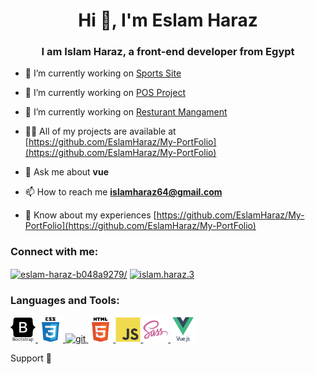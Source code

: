 <h1 align="center">Hi 👋, I'm Eslam Haraz</h1>
<h3 align="center">I am Islam Haraz, a front-end developer from Egypt</h3>

- 🔭 I’m currently working on [Sports Site](https://github.com/EslamHaraz/Sports-Site-Vue)

- 🔭 I’m currently working on [POS Project](https://github.com/EslamHaraz/POS-Application)

- 🔭 I’m currently working on [Resturant Mangament](https://github.com/EslamHaraz/Resturant-Mangament-Vue-3)

- 👨‍💻 All of my projects are available at [https://github.com/EslamHaraz/My-PortFolio](https://github.com/EslamHaraz/My-PortFolio)

- 💬 Ask me about **vue**

- 📫 How to reach me **islamharaz64@gmail.com**

- 📄 Know about my experiences [https://github.com/EslamHaraz/My-PortFolio](https://github.com/EslamHaraz/My-PortFolio)

<h3 align="left">Connect with me:</h3>
<p align="left">
<a href="https://linkedin.com/in/eslam-haraz-b048a9279/" target="blank"><img align="center" src="https://raw.githubusercontent.com/rahuldkjain/github-profile-readme-generator/master/src/images/icons/Social/linked-in-alt.svg" alt="eslam-haraz-b048a9279/" height="30" width="40" /></a>
<a href="https://fb.com/islam.haraz.3" target="blank"><img align="center" src="https://raw.githubusercontent.com/rahuldkjain/github-profile-readme-generator/master/src/images/icons/Social/facebook.svg" alt="islam.haraz.3" height="30" width="40" /></a>
</p>

<h3 align="left">Languages and Tools:</h3>
<p align="left"> <a href="https://getbootstrap.com" target="_blank" rel="noreferrer"> <img src="https://raw.githubusercontent.com/devicons/devicon/master/icons/bootstrap/bootstrap-plain-wordmark.svg" alt="bootstrap" width="40" height="40"/> </a> <a href="https://www.w3schools.com/css/" target="_blank" rel="noreferrer"> <img src="https://raw.githubusercontent.com/devicons/devicon/master/icons/css3/css3-original-wordmark.svg" alt="css3" width="40" height="40"/> </a> <a href="https://git-scm.com/" target="_blank" rel="noreferrer"> <img src="https://www.vectorlogo.zone/logos/git-scm/git-scm-icon.svg" alt="git" width="40" height="40"/> </a> <a href="https://www.w3.org/html/" target="_blank" rel="noreferrer"> <img src="https://raw.githubusercontent.com/devicons/devicon/master/icons/html5/html5-original-wordmark.svg" alt="html5" width="40" height="40"/> </a> <a href="https://developer.mozilla.org/en-US/docs/Web/JavaScript" target="_blank" rel="noreferrer"> <img src="https://raw.githubusercontent.com/devicons/devicon/master/icons/javascript/javascript-original.svg" alt="javascript" width="40" height="40"/> </a> <a href="https://sass-lang.com" target="_blank" rel="noreferrer"> <img src="https://raw.githubusercontent.com/devicons/devicon/master/icons/sass/sass-original.svg" alt="sass" width="40" height="40"/> </a> <a href="https://vuejs.org/" target="_blank" rel="noreferrer"> <img src="https://raw.githubusercontent.com/devicons/devicon/master/icons/vuejs/vuejs-original-wordmark.svg" alt="vuejs" width="40" height="40"/> </a> </p>

Support 🙏
